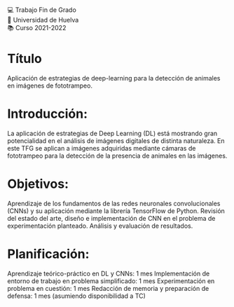 :computer: Trabajo Fin de Grado   
:school: Universidad de Huelva  
:books: Curso 2021-2022

# Título
Aplicación de estrategias de deep-learning para la detección de animales en imágenes de fototrampeo.

# Introducción:
La aplicación de estrategias de Deep Learning (DL) está mostrando gran potencialidad en el análisis de imágenes digitales de distinta naturaleza. En este TFG se aplican a imágenes adquiridas mediante cámaras de fototrampeo para la detección de la presencia de animales en las imágenes.

# Objetivos:
Aprendizaje de los fundamentos de las redes neuronales convolucionales (CNNs) y su aplicación mediante la librería TensorFlow de Python. Revisión del estado del arte, diseño e implementación de CNN en el problema de experimentación planteado. Análisis y evaluación de resultados.

# Planificación:
Aprendizaje teórico-práctico en DL y CNNs: 1 mes Implementación de entorno de trabajo en problema simplificado: 1 mes Experimentación en problema en cuestión: 1 mes Redacción de memoria y preparación de defensa: 1 mes (asumiendo disponibilidad a TC)